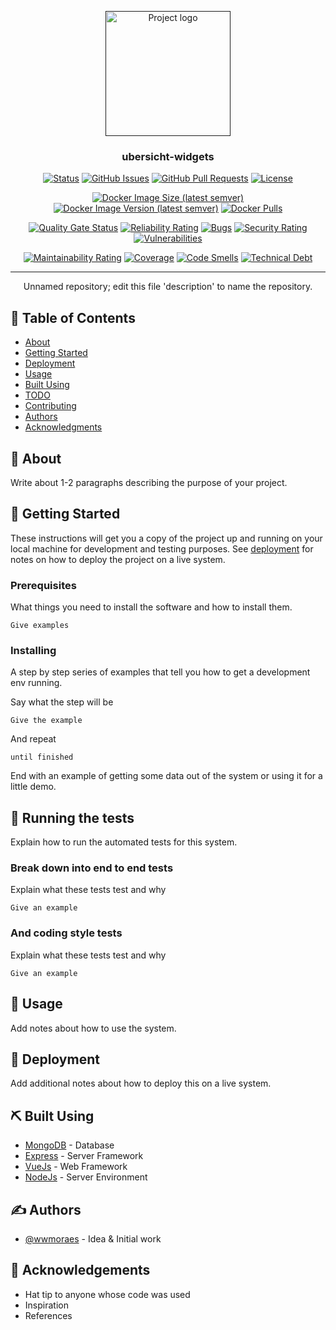 <p align="center">
  <a href="" rel="noopener">
 <img width=200px height=200px src="https://i.imgur.com/6wj0hh6.jpg" alt="Project logo"></a>
</p>

<h3 align="center">ubersicht-widgets</h3>

<div align="center">

[![Status](https://img.shields.io/badge/status-active-success.svg)]()
[![GitHub Issues](https://img.shields.io/github/issues/wwmoraes/ubersicht-widgets.svg)](https://github.com/wwmoraes/ubersicht-widgets/issues)
[![GitHub Pull Requests](https://img.shields.io/github/issues-pr/wwmoraes/ubersicht-widgets.svg)](https://github.com/wwmoraes/ubersicht-widgets/pulls)
[![License](https://img.shields.io/badge/license-MIT-blue.svg)](/LICENSE)

[![Docker Image Size (latest semver)](https://img.shields.io/docker/image-size/wwmoraes/ubersicht-widgets)](https://hub.docker.com/r/wwmoraes/ubersicht-widgets)
[![Docker Image Version (latest semver)](https://img.shields.io/docker/v/wwmoraes/ubersicht-widgets?label=image%20version)](https://hub.docker.com/r/wwmoraes/ubersicht-widgets)
[![Docker Pulls](https://img.shields.io/docker/pulls/wwmoraes/ubersicht-widgets)](https://hub.docker.com/r/wwmoraes/ubersicht-widgets)

[![Quality Gate Status](https://sonarcloud.io/api/project_badges/measure?project=wwmoraes_ubersicht-widgets&metric=alert_status)](https://sonarcloud.io/dashboard?id=wwmoraes_ubersicht-widgets)
[![Reliability Rating](https://sonarcloud.io/api/project_badges/measure?project=wwmoraes_ubersicht-widgets&metric=reliability_rating)](https://sonarcloud.io/dashboard?id=wwmoraes_ubersicht-widgets)
[![Bugs](https://sonarcloud.io/api/project_badges/measure?project=wwmoraes_ubersicht-widgets&metric=bugs)](https://sonarcloud.io/dashboard?id=wwmoraes_ubersicht-widgets)
[![Security Rating](https://sonarcloud.io/api/project_badges/measure?project=wwmoraes_ubersicht-widgets&metric=security_rating)](https://sonarcloud.io/dashboard?id=wwmoraes_ubersicht-widgets)
[![Vulnerabilities](https://sonarcloud.io/api/project_badges/measure?project=wwmoraes_ubersicht-widgets&metric=vulnerabilities)](https://sonarcloud.io/dashboard?id=wwmoraes_ubersicht-widgets)

[![Maintainability Rating](https://sonarcloud.io/api/project_badges/measure?project=wwmoraes_ubersicht-widgets&metric=sqale_rating)](https://sonarcloud.io/dashboard?id=wwmoraes_ubersicht-widgets)
[![Coverage](https://sonarcloud.io/api/project_badges/measure?project=wwmoraes_ubersicht-widgets&metric=coverage)](https://sonarcloud.io/dashboard?id=wwmoraes_ubersicht-widgets)
[![Code Smells](https://sonarcloud.io/api/project_badges/measure?project=wwmoraes_ubersicht-widgets&metric=code_smells)](https://sonarcloud.io/dashboard?id=wwmoraes_ubersicht-widgets)
[![Technical Debt](https://sonarcloud.io/api/project_badges/measure?project=wwmoraes_ubersicht-widgets&metric=sqale_index)](https://sonarcloud.io/dashboard?id=wwmoraes_ubersicht-widgets)

</div>

---

<p align="center"> Unnamed repository; edit this file 'description' to name the repository.
    <br>
</p>

## 📝 Table of Contents

- [About](#about)
- [Getting Started](#getting_started)
- [Deployment](#deployment)
- [Usage](#usage)
- [Built Using](#built_using)
- [TODO](../TODO.md)
- [Contributing](../CONTRIBUTING.md)
- [Authors](#authors)
- [Acknowledgments](#acknowledgement)

## 🧐 About <a name = "about"></a>

Write about 1-2 paragraphs describing the purpose of your project.

## 🏁 Getting Started <a name = "getting_started"></a>

These instructions will get you a copy of the project up and running on your local machine for development and testing purposes. See [deployment](#deployment) for notes on how to deploy the project on a live system.

### Prerequisites

What things you need to install the software and how to install them.

```
Give examples
```

### Installing

A step by step series of examples that tell you how to get a development env running.

Say what the step will be

```
Give the example
```

And repeat

```
until finished
```

End with an example of getting some data out of the system or using it for a little demo.

## 🔧 Running the tests <a name = "tests"></a>

Explain how to run the automated tests for this system.

### Break down into end to end tests

Explain what these tests test and why

```
Give an example
```

### And coding style tests

Explain what these tests test and why

```
Give an example
```

## 🎈 Usage <a name="usage"></a>

Add notes about how to use the system.

## 🚀 Deployment <a name = "deployment"></a>

Add additional notes about how to deploy this on a live system.

## ⛏️ Built Using <a name = "built_using"></a>

- [MongoDB](https://www.mongodb.com/) - Database
- [Express](https://expressjs.com/) - Server Framework
- [VueJs](https://vuejs.org/) - Web Framework
- [NodeJs](https://nodejs.org/en/) - Server Environment

## ✍️ Authors <a name = "authors"></a>

- [@wwmoraes](https://github.com/wwmoraes) - Idea & Initial work

## 🎉 Acknowledgements <a name = "acknowledgement"></a>

- Hat tip to anyone whose code was used
- Inspiration
- References
